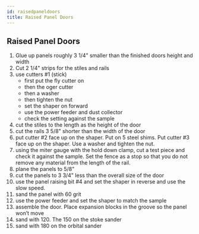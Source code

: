 ```yaml
---
id: raisedpaneldoors
title: Raised Panel Doors
---
```


## Raised Panel Doors

 1. Glue up panels roughly 3 1/4" smaller than the finished doors height and width 
 2. Cut 2 1/4" strips for the stiles and rails 
 3. use cutters #1 (stick) 
    - first put the fly cutter on 
    - then the oger cutter 
    - then a washer 
    - then tighten the nut 
    - set the shaper on forward 
    - use the power feeder and dust collector 
    - check the setting against the sample 
4. cut the stiles to the length as the height of the door 
5. cut the rails 3 5/8" shorter than the width of the door 
6. put cutter #2 face up on the shaper.  Put on 5 steel shims. Put cutter #3 face up on the shaper.  Use a washer and tighten the nut. 
7. using the miter gauge with the hold down clamp, cut a test piece and check it against the sample.  Set the fence as a stop so that you do not remove any material from the length of the rail. 
8. plane the panels to 5/8" 
9. cut the panels to 3 3/4" less than the overall size of the door 
10. use the panel raising bit #4 and set the shaper in reverse and use the slow speed. 
11. sand the panel with 60 grit 
12. use the power feeder and set the shaper to match the sample 
13. assemble the door.  Place expansion blocks in the groove so the panel won’t move 
14. sand with 120.  The 150 on the stoke sander 
15. sand with 180 on the orbital sander	 
